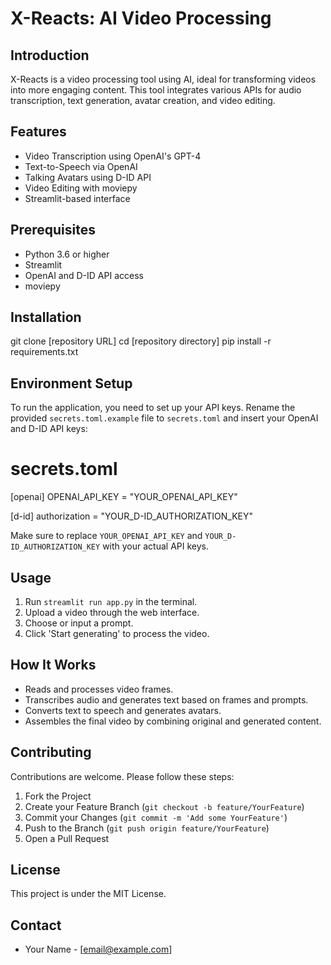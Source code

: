 # X-Reacts: AI Video Processing

## Introduction
X-Reacts is a video processing tool using AI, ideal for transforming videos into more engaging content. This tool integrates various APIs for audio transcription, text generation, avatar creation, and video editing.

## Features
- Video Transcription using OpenAI's GPT-4
- Text-to-Speech via OpenAI
- Talking Avatars using D-ID API
- Video Editing with moviepy
- Streamlit-based interface

## Prerequisites
- Python 3.6 or higher
- Streamlit
- OpenAI and D-ID API access
- moviepy

## Installation
git clone [repository URL]
cd [repository directory]
pip install -r requirements.txt

## Environment Setup
To run the application, you need to set up your API keys. Rename the provided `secrets.toml.example` file to `secrets.toml` and insert your OpenAI and D-ID API keys:

# secrets.toml

[openai]
OPENAI_API_KEY = "YOUR_OPENAI_API_KEY"

[d-id]
authorization = "YOUR_D-ID_AUTHORIZATION_KEY"

Make sure to replace `YOUR_OPENAI_API_KEY` and `YOUR_D-ID_AUTHORIZATION_KEY` with your actual API keys.

## Usage
1. Run `streamlit run app.py` in the terminal.
2. Upload a video through the web interface.
3. Choose or input a prompt.
4. Click 'Start generating' to process the video.

## How It Works
- Reads and processes video frames.
- Transcribes audio and generates text based on frames and prompts.
- Converts text to speech and generates avatars.
- Assembles the final video by combining original and generated content.

## Contributing
Contributions are welcome. Please follow these steps:

1. Fork the Project
2. Create your Feature Branch (`git checkout -b feature/YourFeature`)
3. Commit your Changes (`git commit -m 'Add some YourFeature'`)
4. Push to the Branch (`git push origin feature/YourFeature`)
5. Open a Pull Request

## License
This project is under the MIT License.

## Contact
- Your Name - [email@example.com]
